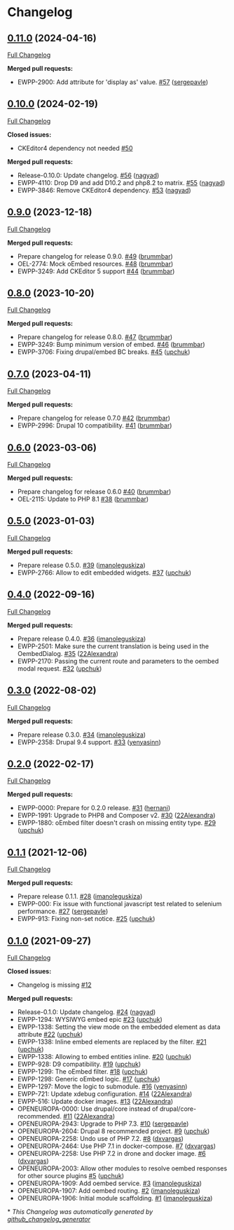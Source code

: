 # Changelog

## [0.11.0](https://github.com/openeuropa/oe_oembed/tree/0.11.0) (2024-04-16)

[Full Changelog](https://github.com/openeuropa/oe_oembed/compare/0.10.0...0.11.0)

**Merged pull requests:**

- EWPP-2900: Add attribute for 'display as' value. [\#57](https://github.com/openeuropa/oe_oembed/pull/57) ([sergepavle](https://github.com/sergepavle))

## [0.10.0](https://github.com/openeuropa/oe_oembed/tree/0.10.0) (2024-02-19)

[Full Changelog](https://github.com/openeuropa/oe_oembed/compare/0.9.0...0.10.0)

**Closed issues:**

- CKEditor4 dependency not needed [\#50](https://github.com/openeuropa/oe_oembed/issues/50)

**Merged pull requests:**

- Release-0.10.0: Update changelog. [\#56](https://github.com/openeuropa/oe_oembed/pull/56) ([nagyad](https://github.com/nagyad))
- EWPP-4110: Drop D9 and add D10.2 and php8.2 to matrix. [\#55](https://github.com/openeuropa/oe_oembed/pull/55) ([nagyad](https://github.com/nagyad))
- EWPP-3846: Remove CKEditor4 dependency. [\#53](https://github.com/openeuropa/oe_oembed/pull/53) ([nagyad](https://github.com/nagyad))

## [0.9.0](https://github.com/openeuropa/oe_oembed/tree/0.9.0) (2023-12-18)

[Full Changelog](https://github.com/openeuropa/oe_oembed/compare/0.8.0...0.9.0)

**Merged pull requests:**

- Prepare changelog for release 0.9.0. [\#49](https://github.com/openeuropa/oe_oembed/pull/49) ([brummbar](https://github.com/brummbar))
- OEL-2774: Mock oEmbed resources. [\#48](https://github.com/openeuropa/oe_oembed/pull/48) ([brummbar](https://github.com/brummbar))
- EWPP-3249: Add CKEditor 5 support [\#44](https://github.com/openeuropa/oe_oembed/pull/44) ([brummbar](https://github.com/brummbar))

## [0.8.0](https://github.com/openeuropa/oe_oembed/tree/0.8.0) (2023-10-20)

[Full Changelog](https://github.com/openeuropa/oe_oembed/compare/0.7.0...0.8.0)

**Merged pull requests:**

- Prepare changelog for release 0.8.0. [\#47](https://github.com/openeuropa/oe_oembed/pull/47) ([brummbar](https://github.com/brummbar))
- EWPP-3249: Bump minimum version of embed. [\#46](https://github.com/openeuropa/oe_oembed/pull/46) ([brummbar](https://github.com/brummbar))
- EWPP-3706: Fixing drupal/embed BC breaks. [\#45](https://github.com/openeuropa/oe_oembed/pull/45) ([upchuk](https://github.com/upchuk))

## [0.7.0](https://github.com/openeuropa/oe_oembed/tree/0.7.0) (2023-04-11)

[Full Changelog](https://github.com/openeuropa/oe_oembed/compare/0.6.0...0.7.0)

**Merged pull requests:**

- Prepare changelog for release 0.7.0 [\#42](https://github.com/openeuropa/oe_oembed/pull/42) ([brummbar](https://github.com/brummbar))
- EWPP-2996: Drupal 10 compatibility. [\#41](https://github.com/openeuropa/oe_oembed/pull/41) ([brummbar](https://github.com/brummbar))

## [0.6.0](https://github.com/openeuropa/oe_oembed/tree/0.6.0) (2023-03-06)

[Full Changelog](https://github.com/openeuropa/oe_oembed/compare/0.5.0...0.6.0)

**Merged pull requests:**

- Prepare changelog for release 0.6.0 [\#40](https://github.com/openeuropa/oe_oembed/pull/40) ([brummbar](https://github.com/brummbar))
- OEL-2115: Update to PHP 8.1 [\#38](https://github.com/openeuropa/oe_oembed/pull/38) ([brummbar](https://github.com/brummbar))

## [0.5.0](https://github.com/openeuropa/oe_oembed/tree/0.5.0) (2023-01-03)

[Full Changelog](https://github.com/openeuropa/oe_oembed/compare/0.4.0...0.5.0)

**Merged pull requests:**

- Prepare release 0.5.0. [\#39](https://github.com/openeuropa/oe_oembed/pull/39) ([imanoleguskiza](https://github.com/imanoleguskiza))
- EWPP-2766: Allow to edit embedded widgets. [\#37](https://github.com/openeuropa/oe_oembed/pull/37) ([upchuk](https://github.com/upchuk))

## [0.4.0](https://github.com/openeuropa/oe_oembed/tree/0.4.0) (2022-09-16)

[Full Changelog](https://github.com/openeuropa/oe_oembed/compare/0.3.0...0.4.0)

**Merged pull requests:**

- Prepare release 0.4.0. [\#36](https://github.com/openeuropa/oe_oembed/pull/36) ([imanoleguskiza](https://github.com/imanoleguskiza))
- EWPP-2501: Make sure the current translation is being used in the OembedDialog. [\#35](https://github.com/openeuropa/oe_oembed/pull/35) ([22Alexandra](https://github.com/22Alexandra))
- EWPP-2170: Passing the current route and parameters to the oembed modal request. [\#32](https://github.com/openeuropa/oe_oembed/pull/32) ([upchuk](https://github.com/upchuk))

## [0.3.0](https://github.com/openeuropa/oe_oembed/tree/0.3.0) (2022-08-02)

[Full Changelog](https://github.com/openeuropa/oe_oembed/compare/0.2.0...0.3.0)

**Merged pull requests:**

- Prepare release 0.3.0. [\#34](https://github.com/openeuropa/oe_oembed/pull/34) ([imanoleguskiza](https://github.com/imanoleguskiza))
- EWPP-2358: Drupal 9.4 support. [\#33](https://github.com/openeuropa/oe_oembed/pull/33) ([yenyasinn](https://github.com/yenyasinn))

## [0.2.0](https://github.com/openeuropa/oe_oembed/tree/0.2.0) (2022-02-17)

[Full Changelog](https://github.com/openeuropa/oe_oembed/compare/0.1.1...0.2.0)

**Merged pull requests:**

- EWPP-0000: Prepare for 0.2.0 release. [\#31](https://github.com/openeuropa/oe_oembed/pull/31) ([hernani](https://github.com/hernani))
- EWPP-1991: Upgrade to PHP8 and Composer v2. [\#30](https://github.com/openeuropa/oe_oembed/pull/30) ([22Alexandra](https://github.com/22Alexandra))
- EWPP-1880: oEmbed filter doesn't crash on missing entity type. [\#29](https://github.com/openeuropa/oe_oembed/pull/29) ([upchuk](https://github.com/upchuk))

## [0.1.1](https://github.com/openeuropa/oe_oembed/tree/0.1.1) (2021-12-06)

[Full Changelog](https://github.com/openeuropa/oe_oembed/compare/0.1.0...0.1.1)

**Merged pull requests:**

- Prepare release 0.1.1. [\#28](https://github.com/openeuropa/oe_oembed/pull/28) ([imanoleguskiza](https://github.com/imanoleguskiza))
- EWPP-000: Fix issue with functional javascript test related to selenium performance. [\#27](https://github.com/openeuropa/oe_oembed/pull/27) ([sergepavle](https://github.com/sergepavle))
- EWPP-913: Fixing non-set notice. [\#25](https://github.com/openeuropa/oe_oembed/pull/25) ([upchuk](https://github.com/upchuk))

## [0.1.0](https://github.com/openeuropa/oe_oembed/tree/0.1.0) (2021-09-27)

[Full Changelog](https://github.com/openeuropa/oe_oembed/compare/86074b81ad37bcea887df2441a93e356fecb6550...0.1.0)

**Closed issues:**

- Changelog is missing [\#12](https://github.com/openeuropa/oe_oembed/issues/12)

**Merged pull requests:**

- Release-0.1.0: Update changelog. [\#24](https://github.com/openeuropa/oe_oembed/pull/24) ([nagyad](https://github.com/nagyad))
- EWPP-1294: WYSIWYG embed epic [\#23](https://github.com/openeuropa/oe_oembed/pull/23) ([upchuk](https://github.com/upchuk))
- EWPP-1338: Setting the view mode on the embedded element as data attribute [\#22](https://github.com/openeuropa/oe_oembed/pull/22) ([upchuk](https://github.com/upchuk))
- EWPP-1338: Inline embed elements are replaced by the filter. [\#21](https://github.com/openeuropa/oe_oembed/pull/21) ([upchuk](https://github.com/upchuk))
- EWPP-1338: Allowing to embed entities inline. [\#20](https://github.com/openeuropa/oe_oembed/pull/20) ([upchuk](https://github.com/upchuk))
- EWPP-928: D9 compatibility. [\#19](https://github.com/openeuropa/oe_oembed/pull/19) ([upchuk](https://github.com/upchuk))
- EWPP-1299: The oEmbed filter. [\#18](https://github.com/openeuropa/oe_oembed/pull/18) ([upchuk](https://github.com/upchuk))
- EWPP-1298: Generic oEmbed logic. [\#17](https://github.com/openeuropa/oe_oembed/pull/17) ([upchuk](https://github.com/upchuk))
- EWPP-1297: Move the logic to submodule. [\#16](https://github.com/openeuropa/oe_oembed/pull/16) ([yenyasinn](https://github.com/yenyasinn))
- EWPP-721: Update xdebug configuration. [\#14](https://github.com/openeuropa/oe_oembed/pull/14) ([22Alexandra](https://github.com/22Alexandra))
- EWPP-516: Update docker images. [\#13](https://github.com/openeuropa/oe_oembed/pull/13) ([22Alexandra](https://github.com/22Alexandra))
- OPENEUROPA-0000: Use drupal/core instead of drupal/core-recommended. [\#11](https://github.com/openeuropa/oe_oembed/pull/11) ([22Alexandra](https://github.com/22Alexandra))
- OPENEUROPA-2943: Upgrade to PHP 7.3. [\#10](https://github.com/openeuropa/oe_oembed/pull/10) ([sergepavle](https://github.com/sergepavle))
- OPENEUROPA-2604: Drupal 8 recommended project. [\#9](https://github.com/openeuropa/oe_oembed/pull/9) ([upchuk](https://github.com/upchuk))
- OPENEUROPA-2258: Undo use of PHP 7.2. [\#8](https://github.com/openeuropa/oe_oembed/pull/8) ([dxvargas](https://github.com/dxvargas))
- OPENEUROPA-2464: Use PHP 7.1 in docker-compose. [\#7](https://github.com/openeuropa/oe_oembed/pull/7) ([dxvargas](https://github.com/dxvargas))
- OPENEUROPA-2258: Use PHP 7.2 in drone and docker image. [\#6](https://github.com/openeuropa/oe_oembed/pull/6) ([dxvargas](https://github.com/dxvargas))
- OPENEUROPA-2003: Allow other modules to resolve oembed responses for other source plugins [\#5](https://github.com/openeuropa/oe_oembed/pull/5) ([upchuk](https://github.com/upchuk))
- OPENEUROPA-1909: Add oembed service. [\#3](https://github.com/openeuropa/oe_oembed/pull/3) ([imanoleguskiza](https://github.com/imanoleguskiza))
- OPENEUROPA-1907: Add oembed routing. [\#2](https://github.com/openeuropa/oe_oembed/pull/2) ([imanoleguskiza](https://github.com/imanoleguskiza))
- OPENEUROPA-1906: Initial module scaffolding. [\#1](https://github.com/openeuropa/oe_oembed/pull/1) ([imanoleguskiza](https://github.com/imanoleguskiza))



\* *This Changelog was automatically generated by [github_changelog_generator](https://github.com/github-changelog-generator/github-changelog-generator)*
